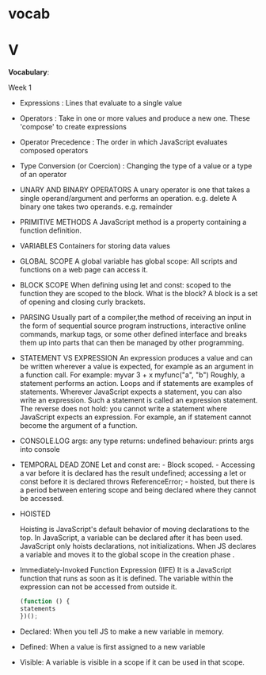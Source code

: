 # vocab

# V

__Vocabulary__: 
 
 Week 1 
* Expressions : Lines that evaluate to a single value 
* Operators : Take in one or more values and produce a new one. These 'compose' to create expressions
* Operator Precedence : The order in which JavaScript evaluates composed operators
* Type Conversion (or Coercion) : Changing the type of a value or a type of an operator

* UNARY AND BINARY OPERATORS
    A unary operator is one that takes a single operand/argument and performs an operation. e.g. delete
    A binary one takes two operands. e.g. remainder

* PRIMITIVE METHODS
    A JavaScript method is a property containing a function definition.

* VARIABLES
    Containers for storing data values

* GLOBAL SCOPE
    A global variable has global scope: All scripts and functions on a web page can access it.

* BLOCK SCOPE
    When defining using let and const: scoped to the function they are scoped to the block.
    What is the block? A block is a set of opening and closing curly brackets.

* PARSING 
    Usually part of a compiler,the method of receiving an input in the form of sequential source program instructions, interactive online commands, markup tags, or some other defined interface and breaks them up into parts that can then be managed by other programming.

* STATEMENT VS EXPRESSION
    An expression produces a value and can be written wherever a value is expected, for example as an argument in a function call. 
    For example:
    myvar
    3 + x
    myfunc("a", "b")
    Roughly, a statement performs an action. Loops and if statements are examples of statements. Wherever JavaScript expects a statement, you can also write an expression. 
    Such a statement is called an expression statement. The reverse does not hold: you cannot write a statement where JavaScript expects an expression. 
    For example, an if statement cannot become the argument of a function.    

* CONSOLE.LOG
    args: any type
    returns: undefined
    behaviour: prints args into console

* TEMPORAL DEAD ZONE
    Let and const are:
        - Block scoped.
        - Accessing a var before it is declared has the result undefined; accessing a let or const before it is declared throws ReferenceError;
        - hoisted, but there is a period between entering scope and being declared where they cannot be accessed.

 * HOISTED

    Hoisting is JavaScript's default behavior of moving declarations to the top.
    In JavaScript, a variable can be declared after it has been used.
    JavaScript only hoists declarations, not initializations.
    When JS declares a variable and moves it to the global scope in the creation phase .
    
 * Immediately-Invoked Function Expression (IIFE)
    It is a JavaScript function that runs as soon as it is defined.
    The variable within the expression can not be accessed from outside it.
    ```js 
    (function () {
    statements
    })();
    ```
 * Declared: When you tell JS to make a new variable in memory.
 
 * Defined: When a value is first assigned to a new variable

 * Visible: A variable is visible in a scope if it can be used in that scope.


